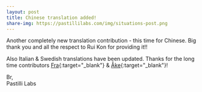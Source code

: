 ```yaml
---
layout: post
title: Chinese translation added!
share-img: https://pastillilabs.com/img/situations-post.png
---
```


Another completely new translation contribution - this time for Chinese. Big thank you and all the respect to Rui Kon for providing it!!

Also Italian & Swedish translations have been updated. Thanks for the long time contributors [Fra](http://about.me/francescovaccaro){:target="_blank"} & [Åke](http://svenskasprakfiler.se){:target="_blank"}!

Br,  
Pastilli Labs

